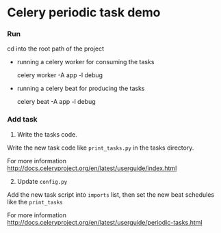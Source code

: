 # Celery periodic task demo


### Run

cd into the root path of the project


- running a celery worker for consuming the tasks

    celery worker -A app -l debug

- running a celery beat for producing the tasks

    celery beat -A app -l debug


### Add task

1. Write the tasks code.

Write the new task code like `print_tasks.py` in the tasks directory.

For more information <http://docs.celeryproject.org/en/latest/userguide/index.html>

2. Update `config.py`

Add the new task script into `imports` list, then set the new beat schedules like the `print_tasks`

For more information <http://docs.celeryproject.org/en/latest/userguide/periodic-tasks.html>
